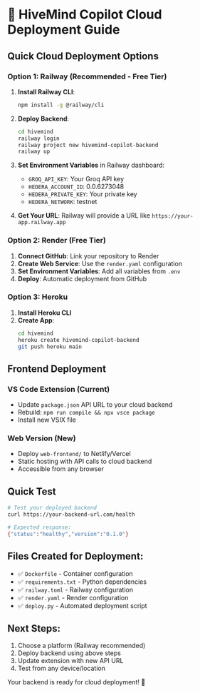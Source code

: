 # 🚀 HiveMind Copilot Cloud Deployment Guide

## Quick Cloud Deployment Options

### Option 1: Railway (Recommended - Free Tier)

1. **Install Railway CLI**:
   ```bash
   npm install -g @railway/cli
   ```

2. **Deploy Backend**:
   ```bash
   cd hivemind
   railway login
   railway project new hivemind-copilot-backend
   railway up
   ```

3. **Set Environment Variables** in Railway dashboard:
   - `GROQ_API_KEY`: Your Groq API key
   - `HEDERA_ACCOUNT_ID`: 0.0.6273048
   - `HEDERA_PRIVATE_KEY`: Your private key
   - `HEDERA_NETWORK`: testnet

4. **Get Your URL**: Railway will provide a URL like `https://your-app.railway.app`

### Option 2: Render (Free Tier)

1. **Connect GitHub**: Link your repository to Render
2. **Create Web Service**: Use the `render.yaml` configuration
3. **Set Environment Variables**: Add all variables from `.env`
4. **Deploy**: Automatic deployment from GitHub

### Option 3: Heroku

1. **Install Heroku CLI**
2. **Create App**:
   ```bash
   cd hivemind
   heroku create hivemind-copilot-backend
   git push heroku main
   ```

## Frontend Deployment

### VS Code Extension (Current)
- Update `package.json` API URL to your cloud backend
- Rebuild: `npm run compile && npx vsce package`
- Install new VSIX file

### Web Version (New)
- Deploy `web-frontend/` to Netlify/Vercel
- Static hosting with API calls to cloud backend
- Accessible from any browser

## Quick Test
```bash
# Test your deployed backend
curl https://your-backend-url.com/health

# Expected response:
{"status":"healthy","version":"0.1.0"}
```

## Files Created for Deployment:
- ✅ `Dockerfile` - Container configuration
- ✅ `requirements.txt` - Python dependencies  
- ✅ `railway.toml` - Railway configuration
- ✅ `render.yaml` - Render configuration
- ✅ `deploy.py` - Automated deployment script

## Next Steps:
1. Choose a platform (Railway recommended)
2. Deploy backend using above steps
3. Update extension with new API URL
4. Test from any device/location

Your backend is ready for cloud deployment! 🎉
